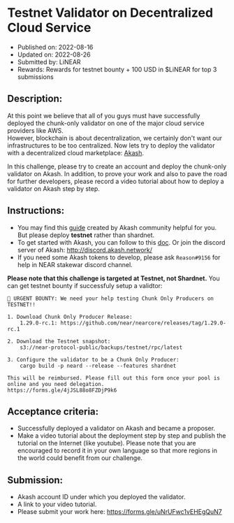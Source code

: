 # Testnet Validator on Decentralized Cloud Service
* Published on: 2022-08-16
* Updated on: 2022-08-26
* Submitted by: LiNEAR
* Rewards: Rewards for testnet bounty + 100 USD in $LiNEAR for top 3 submissions

## Description:
At this point we believe that all of you guys must have successfully deployed the chunk-only validator on one of the major cloud service providers like AWS.     
However, blockchain is  about decentralization,  we certainly don't want our infrastructures to be too centralized. Now lets try to deploy the validator with a decentralized cloud marketplace: [Akash](https://docs.akash.network/).
        
In this challenge, please try to create an account and deploy the chunk-only validator on Akash. In addition, to prove your work and also to pave the road for further developers, please record a video tutorial about how to deploy a validator on Akash step by step.

## Instructions:
- You may find this [guide](https://github.com/Dimokus88/near/blob/main/Guide_EN.md) created by Akash community helpful for you. But please deploy **testnet** rather than shardnet. 
- To get started with Akash, you can follow to this [doc](https://docs.akash.network/guides/cli/detailed-steps). Or join the discord server of Akash: http://discord.akash.network/
- If you need some Akash tokens to develop, please ask `Reason#9156` for help in NEAR stakewar discord channel.

**Please note that this challenge is targeted at Testnet, not Shardnet.** You can get testnet bounty if successfuly setup a validtor:
```
📣 URGENT BOUNTY: We need your help testing Chunk Only Producers on TESTNET!! 

1. Download Chunk Only Producer Release:
    1.29.0-rc.1: https://github.com/near/nearcore/releases/tag/1.29.0-rc.1

2. Download the Testnet snapshot:
    s3://near-protocol-public/backups/testnet/rpc/latest

3. Configure the validator to be a Chunk Only Producer:
    cargo build -p neard --release --features shardnet

This will be reimbursed. Please fill out this form once your pool is online and you need delegation.
https://forms.gle/4jJSL88o8FZDjP9k6
```

## Acceptance criteria:
- Successfully deployed a validator on Akash and became a proposer.
- Make a video tutorial about the deployment step by step and publish the tutorial on the Internet (like youtube). Please note that you are encouraged to record it in your own language so that more regions in the world could benefit from our challenge.

## Submission:
- Akash account ID under which you deployed the validator.
- A link to your video tutorial.
- Please submit your work here: https://forms.gle/uNrUFwc1vEHEgQuN7
